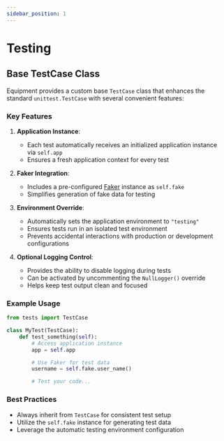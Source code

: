 ```yaml
---
sidebar_position: 1
---
```


# Testing

## Base TestCase Class

Equipment provides a custom base `TestCase` class that enhances the standard `unittest.TestCase` with several convenient features:

### Key Features

1. **Application Instance**:
   - Each test automatically receives an initialized application instance via `self.app`
   - Ensures a fresh application context for every test

2. **Faker Integration**:
   - Includes a pre-configured [Faker](https://faker.readthedocs.io) instance as `self.fake`
   - Simplifies generation of fake data for testing

3. **Environment Override**:
   - Automatically sets the application environment to `"testing"`
   - Ensures tests run in an isolated test environment
   - Prevents accidental interactions with production or development configurations

4. **Optional Logging Control**:
   - Provides the ability to disable logging during tests
   - Can be activated by uncommenting the `NullLogger()` override
   - Helps keep test output clean and focused

### Example Usage

```python
from tests import TestCase

class MyTest(TestCase):
    def test_something(self):
        # Access application instance
        app = self.app

        # Use Faker for test data
        username = self.fake.user_name()

        # Test your code...
```

### Best Practices

- Always inherit from `TestCase` for consistent test setup
- Utilize the `self.fake` instance for generating test data
- Leverage the automatic testing environment configuration

